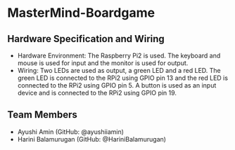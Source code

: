 # MasterMind-Boardgame

## Hardware Specification and Wiring
- Hardware Environment: The Raspberry Pi2 is used. The keyboard and mouse is used for input and the monitor is used for output.
- Wiring: Two LEDs are used as output, a green LED and a red LED. The green LED is connected to the RPi2 using GPIO pin 13 and the red LED is connected to the RPi2 using GPIO pin 5. A button is used as an input device and is connected to the RPi2 using GPIO pin 19.

## Team Members
* Ayushi Amin (GitHub: @ayushiiamin)
* Harini Balamurugan (GitHub: @HariniBalamurugan)
